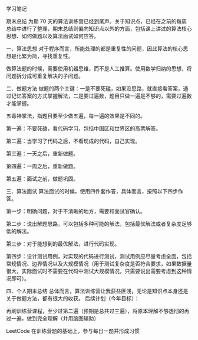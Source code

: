 学习笔记


期末总结
为期 70 天的算法训练营已经到尾声。关于知识点，已经在之前的每周总结中进行了整理，期末总结则偏向知识点以外的方面，包括课上讲过的算法核心思想、如何做题以及算法面试如何应答。

一、算法思想
对于程序而言，所能处理的都是重复性的问题，因此算法的核心思想是化繁为简，寻找重复性。

做算法题的时候，需要使用机器思维，而不是人工推算。使用数学归纳的思想，将问题拆分成可重复解决的子问题。

二、做题方法
做题的两个关键：一是不要死磕，如果没思路，就直接看答案，通过记忆答案的方式掌握解法，二是要过遍数，题目只做一遍是不够的，需要过遍数才能掌握。

五毒神掌法，指题目要至少做五遍，每一遍的效果是不同的。

第一遍：不要死磕，看代码学习，包括中国区和世界区的高票解答。

第二遍：当学习了代码之后，不看现成的代码，自己实现。

第三遍：一天之后，重新做题。

第四遍：一周之后，重新做题。

第五遍：面试之前，做题巩固。

三、算法面试
算法面试的时候，使用四件套作答，具体而言，按照以下四步作答。

第一步：明确问题，对于不清晰的地方，需要和面试官确认。

第二步：说出解题思路，可以包括多种可能的解法，包括最优解法或者复杂度足够低的解法。

第三步：对于能想到的最优解法，进行代码实现。

第四步：设计测试用例，对实现的代码进行测试，测试用例应尽量考虑全面，包括常规情况、边界情况以及大规模情况（用于测试复杂度是否符合要求，如果数据量很大，实际面试时不需要在代码中测试大规模情况，只需要说出需要考虑到这种情况即可）。

四、个人期末总结
总体而言，算法训练营让我获益匪浅，无论是知识点本身还是关于做题方法，都有很大的收获。
后续计划（今年目标）：

再刷训练营课程，至少过第二遍（预期是总共过三遍），将原本理解不够透彻的再过一遍，做到完全理解（并用脑图辅助）

LeetCode 在训练营题的基础上，参与每日一题并形成习惯
